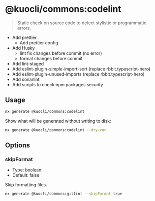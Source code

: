 # @kuocli/commons:codelint

> Static check on source code to detect stylistic or programmatic errors.

- Add prettier
  - Add prettier config
- Add Husky
  - lint fix changes before commit (no error)
  - format changes before commit
- Add lint-staged
- Add eslint-plugin-simple-import-sort (replace rbbit.typescript-hero)
- Add eslint-plugin-unused-imports (replace rbbit.typescript-hero)
- Add sonarlint
- Add scripts to check npm packages security

## Usage

```bash
nx generate @kuocli/commons:codelint
```

Show what will be generated without writing to disk:

```bash
nx generate @kuocli/commons:codelint --dry-run
```

## Options

### skipFormat

- Type: boolean
- Default: false

Skip formatting files.

```bash
nx generate @kuocli/commons:gitlint --skipFormat true
```
